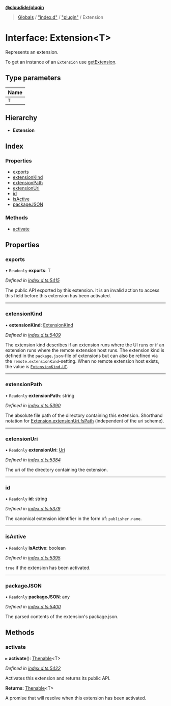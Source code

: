 **[@cloudide/plugin](../README.md)**

> [Globals](../README.md) / ["index.d"](../modules/_index_d_.md) / ["plugin"](../modules/_index_d_._plugin_.md) / Extension

# Interface: Extension\<T>

Represents an extension.

To get an instance of an `Extension` use [getExtension](#extensions.getExtension).

## Type parameters

Name |
------ |
`T` |

## Hierarchy

* **Extension**

## Index

### Properties

* [exports](_index_d_._plugin_.extension.md#exports)
* [extensionKind](_index_d_._plugin_.extension.md#extensionkind)
* [extensionPath](_index_d_._plugin_.extension.md#extensionpath)
* [extensionUri](_index_d_._plugin_.extension.md#extensionuri)
* [id](_index_d_._plugin_.extension.md#id)
* [isActive](_index_d_._plugin_.extension.md#isactive)
* [packageJSON](_index_d_._plugin_.extension.md#packagejson)

### Methods

* [activate](_index_d_._plugin_.extension.md#activate)

## Properties

### exports

• `Readonly` **exports**: T

*Defined in [index.d.ts:5415](https://github.com/huaweicloud/cloudide-plugin-api/blob/1ab5ef8/index.d.ts#L5415)*

The public API exported by this extension. It is an invalid action
to access this field before this extension has been activated.

___

### extensionKind

•  **extensionKind**: [ExtensionKind](../enums/_index_d_._plugin_.extensionkind.md)

*Defined in [index.d.ts:5409](https://github.com/huaweicloud/cloudide-plugin-api/blob/1ab5ef8/index.d.ts#L5409)*

The extension kind describes if an extension runs where the UI runs
or if an extension runs where the remote extension host runs. The extension kind
is defined in the `package.json`-file of extensions but can also be refined
via the `remote.extensionKind`-setting. When no remote extension host exists,
the value is [`ExtensionKind.UI`](#ExtensionKind.UI).

___

### extensionPath

• `Readonly` **extensionPath**: string

*Defined in [index.d.ts:5390](https://github.com/huaweicloud/cloudide-plugin-api/blob/1ab5ef8/index.d.ts#L5390)*

The absolute file path of the directory containing this extension. Shorthand
notation for [Extension.extensionUri.fsPath](#Extension.extensionUri) (independent of the uri scheme).

___

### extensionUri

• `Readonly` **extensionUri**: [Uri](../classes/_index_d_._plugin_.uri.md)

*Defined in [index.d.ts:5384](https://github.com/huaweicloud/cloudide-plugin-api/blob/1ab5ef8/index.d.ts#L5384)*

The uri of the directory containing the extension.

___

### id

• `Readonly` **id**: string

*Defined in [index.d.ts:5379](https://github.com/huaweicloud/cloudide-plugin-api/blob/1ab5ef8/index.d.ts#L5379)*

The canonical extension identifier in the form of: `publisher.name`.

___

### isActive

• `Readonly` **isActive**: boolean

*Defined in [index.d.ts:5395](https://github.com/huaweicloud/cloudide-plugin-api/blob/1ab5ef8/index.d.ts#L5395)*

`true` if the extension has been activated.

___

### packageJSON

• `Readonly` **packageJSON**: any

*Defined in [index.d.ts:5400](https://github.com/huaweicloud/cloudide-plugin-api/blob/1ab5ef8/index.d.ts#L5400)*

The parsed contents of the extension's package.json.

## Methods

### activate

▸ **activate**(): [Thenable](_index_d_.thenable.md)\<T>

*Defined in [index.d.ts:5422](https://github.com/huaweicloud/cloudide-plugin-api/blob/1ab5ef8/index.d.ts#L5422)*

Activates this extension and returns its public API.

**Returns:** [Thenable](_index_d_.thenable.md)\<T>

A promise that will resolve when this extension has been activated.
